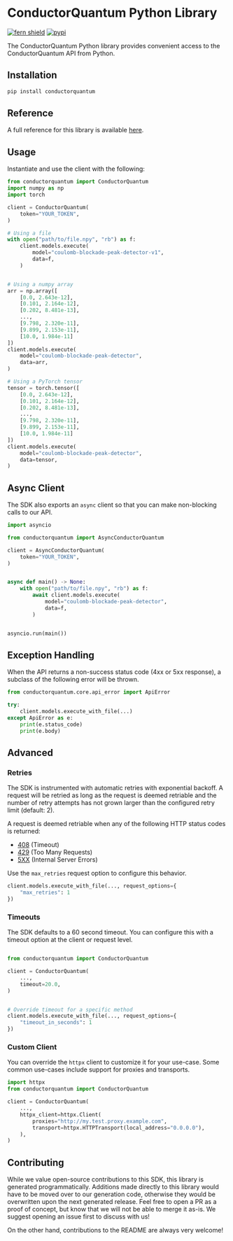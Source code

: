 # ConductorQuantum Python Library

[![fern shield](https://img.shields.io/badge/%F0%9F%8C%BF-Built%20with%20Fern-brightgreen)](https://buildwithfern.com?utm_source=github&utm_medium=github&utm_campaign=readme&utm_source=https%3A%2F%2Fgithub.com%2Fconductorquantum%2Fconductorquantum-python)
[![pypi](https://img.shields.io/pypi/v/conductorquantum)](https://pypi.python.org/pypi/conductorquantum)

The ConductorQuantum Python library provides convenient access to the ConductorQuantum API from Python.

## Installation

```sh
pip install conductorquantum
```

## Reference

A full reference for this library is available [here](./reference.md).

## Usage

Instantiate and use the client with the following:

```python
from conductorquantum import ConductorQuantum
import numpy as np
import torch

client = ConductorQuantum(
    token="YOUR_TOKEN",
)

# Using a file
with open("path/to/file.npy", "rb") as f:
    client.models.execute(
        model="coulomb-blockade-peak-detector-v1",
        data=f,
    )


# Using a numpy array
arr = np.array([
    [0.0, 2.643e-12],
    [0.101, 2.164e-12],
    [0.202, 8.481e-13],
    ...,
    [9.798, 2.320e-11],
    [9.899, 2.153e-11],
    [10.0, 1.984e-11]
])
client.models.execute(
    model="coulomb-blockade-peak-detector",
    data=arr,
)

# Using a PyTorch tensor
tensor = torch.tensor([
    [0.0, 2.643e-12],
    [0.101, 2.164e-12],
    [0.202, 8.481e-13],
    ...,
    [9.798, 2.320e-11],
    [9.899, 2.153e-11],
    [10.0, 1.984e-11]
])
client.models.execute(
    model="coulomb-blockade-peak-detector",
    data=tensor,
)
```

## Async Client

The SDK also exports an `async` client so that you can make non-blocking calls to our API.

```python
import asyncio

from conductorquantum import AsyncConductorQuantum

client = AsyncConductorQuantum(
    token="YOUR_TOKEN",
)


async def main() -> None:
    with open("path/to/file.npy", "rb") as f:
        await client.models.execute(
            model="coulomb-blockade-peak-detector",
            data=f,
        )


asyncio.run(main())
```

## Exception Handling

When the API returns a non-success status code (4xx or 5xx response), a subclass of the following error
will be thrown.

```python
from conductorquantum.core.api_error import ApiError

try:
    client.models.execute_with_file(...)
except ApiError as e:
    print(e.status_code)
    print(e.body)
```

## Advanced

### Retries

The SDK is instrumented with automatic retries with exponential backoff. A request will be retried as long
as the request is deemed retriable and the number of retry attempts has not grown larger than the configured
retry limit (default: 2).

A request is deemed retriable when any of the following HTTP status codes is returned:

- [408](https://developer.mozilla.org/en-US/docs/Web/HTTP/Status/408) (Timeout)
- [429](https://developer.mozilla.org/en-US/docs/Web/HTTP/Status/429) (Too Many Requests)
- [5XX](https://developer.mozilla.org/en-US/docs/Web/HTTP/Status/500) (Internal Server Errors)

Use the `max_retries` request option to configure this behavior.

```python
client.models.execute_with_file(..., request_options={
    "max_retries": 1
})
```

### Timeouts

The SDK defaults to a 60 second timeout. You can configure this with a timeout option at the client or request level.

```python

from conductorquantum import ConductorQuantum

client = ConductorQuantum(
    ...,
    timeout=20.0,
)


# Override timeout for a specific method
client.models.execute_with_file(..., request_options={
    "timeout_in_seconds": 1
})
```

### Custom Client

You can override the `httpx` client to customize it for your use-case. Some common use-cases include support for proxies
and transports.
```python
import httpx
from conductorquantum import ConductorQuantum

client = ConductorQuantum(
    ...,
    httpx_client=httpx.Client(
        proxies="http://my.test.proxy.example.com",
        transport=httpx.HTTPTransport(local_address="0.0.0.0"),
    ),
)
```

## Contributing

While we value open-source contributions to this SDK, this library is generated programmatically.
Additions made directly to this library would have to be moved over to our generation code,
otherwise they would be overwritten upon the next generated release. Feel free to open a PR as
a proof of concept, but know that we will not be able to merge it as-is. We suggest opening
an issue first to discuss with us!

On the other hand, contributions to the README are always very welcome!
